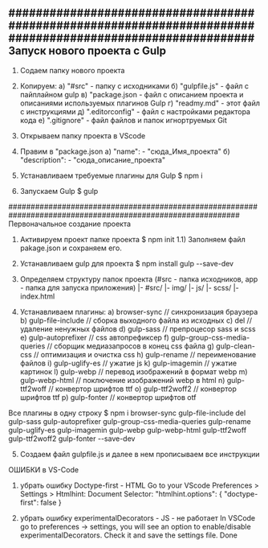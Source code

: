 ############################################################################################################
Запуск нового проекта с Gulp
------------------------------------------------------------------------------------------------------------
1) Содаем папку нового проекта

2) Копируем:
    a)  "#src"          - папку c исходниками
    б)  "gulpfile.js"   - файл с пайплайном gulp
    в)  "package.json   - файл с описанием проекта и описаниями используемых плагинов Gulp
    г)  "readmy.md"     - этот файл с инструкциями
    д)  ".editorconfig" - файл с настройками редактора кода
    e)  ".gitignore"    - файл файлов и папок игнортруемых Git

3) Открываем папку проекта в VScode

4) Правим в "package.json
    a) "name":         - "сюда_Имя_проекта"
    б) "description":  - "сюда_описание_проекта"

5) Устанавливаем требуемые плагины для Gulp
  $ npm i

6) Запускаем Gulp
  $ gulp

############################################################################################################
Первоначальное создание проекта

1) Активируем проект папке проекта
    $ npm init
1.1) Заполняем файл pakage.json и сохраняем его.

2) Устанавливаем gulp для проекта
    $ npm install gulp --save-dev

3) Определяем структуру папок проекта (#src - папка исходников, app - папка для запуска приложения)
    |- #src/
     |- img/
     |- js/
     |- scss/
     |- index.html

4) Устанавливаем плагины:
  a) browser-sync                  // синхронизация браузера
  b) gulp-file-include             // сборка выходного файла из исходных
  c) del                           // удаление ненужных файлов
  d) gulp-sass                     // препроцесор sass и scss
  e) gulp-autoprefixer             // css автопрефиксер
  f) gulp-group-css-media-queries  // сборщик медиазапросов в конец css файла
  g) gulp-clean-css                // оптимизация и очистка css
  h) gulp-rename                   // переименование файлов
  i) gulp-uglify-es                // ужатие js
  k) gulp-imagemin                 // ужатие картинок
  l) gulp-webp                     // перевод изображений в формат webp
  m) gulp-webp-html                // поключение изображений webp в html
  n) gulp-ttf2woff                 // конвертор шрифтов ttf
  o) gulp-ttf2woff2                // конвертор шрифтов ttf
  p) gulp-fonter                   // конвертор шрифтов otf
  
  Все плагины в одну строку
  $ npm i browser-sync gulp-file-include del gulp-sass gulp-autoprefixer gulp-group-css-media-queries gulp-rename gulp-uglify-es gulp-imagemin gulp-webp gulp-webp-html gulp-ttf2woff gulp-ttf2woff2 gulp-fonter --save-dev 

5) Создаем файл gulpfile.js и далее в нем прописываем все инструкции



ОШИБКИ в VS-Code 

1) убрать ошибку Doctype-first - HTML
Go to your VScode Preferences > Settings > Htmlhint: Document Selector: 
"htmlhint.options": { "doctype-first": false }

2) убрать ошибку experimentalDecorators - JS - не работает
In VSCode go to preferences -> settings, you will see an option to enable/disable experimentalDecorators. Check it and save the settings file. Done


